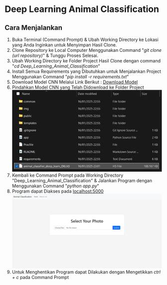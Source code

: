 # Deep Learning Animal Classification

## Cara Menjalankan
1. Buka Terminal (Command Prompt) & Ubah Working Directory ke Lokasi yang Anda Inginkan untuk Menyimpan Hasil Clone.
2. Clone Repository ke Local Computer Menggunakan Command "*git clone (url repository)*" & Tunggu Proses Selesai.
3. Ubah Working Directory ke Folder Project Hasil Clone dengan command "*cd Deep_Learning_Animal_Classification*"
4. Install Semua Requirements yang Dibutuhkan untuk Menjalankan Project Menggunakan Command "*pip install -r requirements.txt*"
5. Download Model CNN Melalui Link Berikut : [Download Model](https://mikroskilacid-my.sharepoint.com/:u:/g/personal/211111669_students_mikroskil_ac_id/ESuPkiNjstlKktNcslvMeVcBh_S4yZ-mErbp_mPEv470iw?e=bUH08h)
6. Pindahkan Model CNN yang Telah Didownload ke Folder Project
   ![Image](img/Readme_Image_(File_Directory).png)
7. Kembali ke Command Prompt pada Working Directory "Deep_Learning_Animal_Classification" & Jalankan Program dengan Menggunakan Command "*python app.py*"
8. Program dapat Diakses pada [localhost:5000](http://localhost:5000)
   ![Image](img/Home_Screen.jpeg)
9. Untuk Menghentikan Program dapat Dilakukan dengan Mengetikkan *ctrl + c* pada Command Prompt
   

